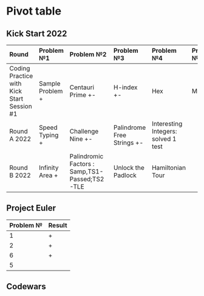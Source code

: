 # Pivot table
## Kick Start 2022
| Round                                      | Problem №1       | Problem №2            | Problem №3                 | Problem №4                          | Problem №5 |
|:-------------------------------------------|:-----------------|:----------------------|:---------------------------|:------------------------------------|:-----------|
| Coding Practice with Kick Start Session #1 | Sample Problem + | Centauri Prime +-     | H-index +-                 | Hex                                 | Milk Tea   |
| Round A 2022                               | Speed Typing +   | Challenge Nine +-     | Palindrome Free Strings +- | Interesting Integers: solved 1 test |            |
| Round B 2022                               | Infinity Area +  | Palindromic Factors : Samp,TS1-Passed;TS2-TLE | Unlock the Padlock         | Hamiltonian Tour                    |

## Project Euler
| Problem № | Result |
|-----------|--------|
| 1         | +      |
| 2         | +      |
| 6         | +      |
| 5         |        |

## Codewars
